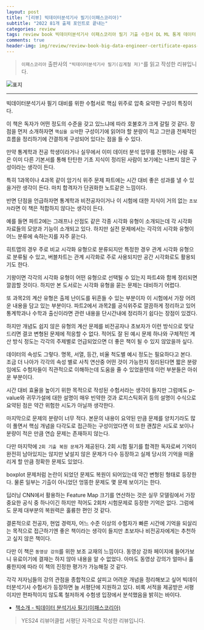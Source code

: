 ```yaml
---  
layout: post  
title: "[리뷰] 빅데이터분석기사 필기(이패스코리아)"  
subtitle: "2022 81개 출제 포인트로 끝내는"  
categories: review  
tags: review book 빅데이터분석기사 이패스코리아 필기 기출 수험서 DL ML 통계 데이터 탐색 EDA 정제 알고리즘    
comments: true  
header-img: img/review/review-book-big-data-engineer-certificate-epass-1.png
---  
```

  
> `이패스코리아` 출판사의 `"빅데이터분석기사 필기(김계철 저)"`를 읽고 작성한 리뷰입니다.  

![표지](https://theorydb.github.io/assets/img/review/review-book-big-data-engineer-certificate-epass-1.png)  

---

빅데이터분석기사 필기 대비를 위한 수험서로 핵심 위주로 압축 요약한 구성이 특징이다.

이 책은 독자가 어떤 정도의 수준을 갖고 있느냐에 따라 호불호가 크게 갈릴 것 같다. 장점을 먼저 소개하자면 `핵심을 요약`한 구성이기에 읽어야 할 분량이 적고 그만큼 전체적인 흐름을 정리하기에 간결하게 구성되어 있다는 점을 들 수 있다. 

만약 통계학과 전공 학생이라거나 실무에서 이미 데이터 분석 업무를 진행하는 사람 혹은 이미 다른 기본서를 통해 탄탄한 기초 지식이 정리된 사람이 보기에는 나쁘지 않은 구성이라는 생각이 든다. 

특히 1과목이나 4과목 같이 암기식 위주 문제 파트에는 시간 대비 좋은 성과를 낼 수 있을거란 생각이 든다. 마치 합격자가 단권화한 노트같은 느낌이다. 

반면 단점을 언급하자면 통계학과 비전공자이거나 이 시험에 대한 지식이 거의 없는 `초보자`라면 이 책은 적합하지 않다는 생각이 든다. 

예를 들면 파트2에는 그래프나 산점도 같은 각종 시각화 유형이 소개되는데 각 시각화 자료들의 모양과 기능이 소개되고 있다. 하지만 실전 문제에서는 각각의 시각화 유형이 어느 분류에 속하는지를 자주 묻는다. 

히트맵의 경우 주로 비교 시각화 유형으로 분류되지만 특정한 경우 관계 시각화 유형으로 분류될 수 있고, 버블차트는 관계 시각화로 주로 사용되지만 공간 시각화로도 활용되기도 한다. 

기왕이면 각각의 시각화 유형이 어떤 유형으로 선택될 수 있는지 파트4와 함께 정리되면 깔끔할 것이다. 하지만 본 도서로는 시각화 유형을 묻는 문제는 대비하기 어렵다. 

또 과목2의 계산 유형은 출제 난이도를 뒤흔들 수 있는 부분이자 이 시험에서 가장 어려운 내용을 담고 있는 부분이다. 파트2에서 과목2를 공식위주로 깔끔하게 정리하고 있어 통계학과나 수학과 출신이라면 관련 내용을 단시간내에 정리하기 쉽다는 장점이 있겠다. 

하지만 개념도 쉽지 않은 유형의 계산 문제를 비전공자나 초보자가 이런 방식으로 맞닦드리면 결코 변형된 문제에 적응할 수 없다. 적어도 잘 된 예시 문제 하나와 구체적인 계산 방식 정도는 각각의 주제별로 언급되었으면 더 좋은 책이 될 수 있지 않았을까 싶다. 

데이터의 속성도 그렇다. 명목, 서열, 등간, 비율 척도별 예시 정도는 필요하다고 본다. 조금 더 나아가 각각의 속성 별로 사칙 연산중 어떤 것이 가능한지 정리된다면 짧은 분량임에도 수험자들이 직관적으로 이해하는데 도움을 줄 수 있었을텐데 이런 부분들은 아쉬운 부분이다.

시간 대비 효율을 높이기 위한 목적으로 작성된 수험서라는 생각이 들지만 그럼에도 p-value와 귀무가설에 대한 설명이 매우 빈약한 것과 로지스틱회귀 등의 설명이 수식으로 요약된 점은 약간 위험한 시도가 아닐까 생각한다.

마지막으로 문제의 분량이 너무 적다. 본문의 내용이 요약된 만큼 문제를 양치기라도 많이 풀면서 핵심 개념을 다각도로 접근하는 구성이었다면 이 또한 괜찮은 시도로 보이나 분량이 적은 만큼 연습 문제는 존재하지 않는다.

다만 마지막에 `2회 기출 복원 문제`가 제공된다. 2회 시험 필기를 합격한 독자로써 기억이 완전히 남아있지는 않지만 낯설지 않은 문제가 다수 등장하고 실제 당시의 기억을 떠올리게 할 만큼 정확한 문제도 있었다. 

boxplot 문제처럼 논란이 되었던 문제도 복원이 되어있는데 약간 변형된 형태로 등장한다. 물론 일부는 기츨이 아니었던 엉뚱한 문제도 몇 문제 보이기는 한다. 

딥러닝 CNN에서 활용하는 Feature Map 크기를 연산하는 것은 실무 모델링에서 가장 중요한 공식 중 하나이긴 하지만 적어도 2회차 시험문제로 등장한 기억은 없다. 그럼에도 문제 대부분의 복원력은 훌륭한 편인 것 같다. 

결론적으로 전공자, 현업 경력자, 어느 수준 이상의 수험자가 빠른 시간에 기억을 되살리는 목적으로 접근하기엔 좋은 책이라는 생각이 들지만 초보자나 비전공자에게는 추천하고 싶지 않은 책이다. 

다만 이 책은 `동영상 강의`를 위한 보조 교재의 느낌이다. 동영상 강좌 페이지에 들어가보니 유료이기에 결재는 하지 않아 내용을 알 수 없었다. 아마도 동영상 강의가 얼마나 훌륭한지에 따라 이 책의 진정한 평가가 가능해질 것 같다. 

각각 저자님들의 강의 관점을 종합적으로 살피고 어려운 개념을 정리해보고 싶어 빅데이터분석기사 수험서가 등장하면 늘 서평단에 지원하고 있다. 비록 서적을 제공받은 서평이지만 편파적이지 않도록 철저하게 수험생 입장에서 분석했음을 밝히는 바이다.



* [책소개 - 빅데이터 분석기사 필기(이패스코리아)](http://www.yes24.com/Product/Goods/106041755)

> YES24 리뷰어클럽 서평단 자격으로 작성한 리뷰입니다.